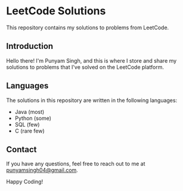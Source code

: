 # LeetCode Solutions

This repository contains my solutions to problems from LeetCode.

## Introduction

Hello there! I'm Punyam Singh, and this is where I store and share my solutions to problems that I've solved on the LeetCode platform.

## Languages

The solutions in this repository are written in the following languages:

- Java (most)
- Python (some)
- SQL (few)
- C (rare few)

## Contact

If you have any questions, feel free to reach out to me at punyamsingh04@gmail.com.

Happy Coding!
